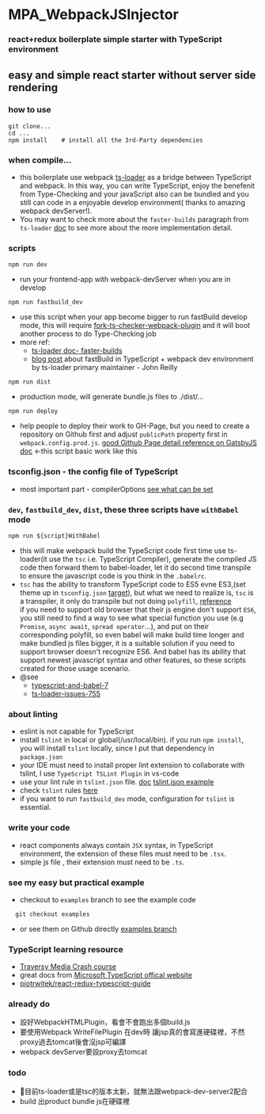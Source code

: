 # MPA_WebpackJSInjector

### react+redux boilerplate simple starter with TypeScript environment

## easy and simple react starter without server side rendering

### how to use
```
git clone...  
cd ...  
npm install    # install all the 3rd-Party dependencies
```

### when compile...
  - this boilerplate use webpack [ts-loader](https://github.com/TypeStrong/ts-loader) as a bridge between TypeScript and webpack. In this way, you can write TypeScript, enjoy the benefenit from Type-Checking and your javaScript also can be bundled and you still can code in a enjoyable develop environment( thanks to amazing webpack devServer!).
  - You may want to check more about the `faster-builds` paragraph from `ts-loader` [doc](https://github.com/TypeStrong/ts-loader#faster-builds) to see more about the more implementation detail.

### scripts
```
npm run dev
```
  - run your frontend-app with webpack-devServer when you are in develop


```
npm run fastbuild_dev
```
 - use this script when your app become bigger to run fastBuild develop mode, this will require [fork-ts-checker-webpack-plugin](https://github.com/Realytics/fork-ts-checker-webpack-plugin) and it will  boot another process to do Type-Checking job
 - more ref:
   - [ts-loader doc- faster-builds](https://github.com/TypeStrong/ts-loader#faster-builds)
   - [blog post](https://medium.com/webpack/typescript-webpack-super-pursuit-mode-83cc568dea79) about fastBuild in TypeScript + webpack dev environment by ts-loader primary maintainer - John Reilly

 
```
npm run dist
```
  - production mode, will generate bundle.js files to ./dist/...


```
npm run deploy 
```
  - help people to deploy their work to GH-Page, but you need to create a repository on Github first and  adjust `publicPath` property first in `webpack.config.prod.js`. [good Github Page detail reference on GatsbyJS doc](https://www.gatsbyjs.org/docs/how-gatsby-works-with-github-pages/) <-this script basic work like this 


### tsconfig.json - the config file of TypeScript
- most important part - compilerOptions
[see what can be set](https://www.typescriptlang.org/docs/handbook/compiler-options.html)


###  `dev`, `fastbuild_dev`, `dist`, these three scripts have `withBabel` mode
```
npm run ${script}WithBabel
```
  - this will make webpack build the TypeScript code first time use ts-loader(it use the `tsc` i.e. TypeScript Compiler), generate the compiled JS code then forward them to babel-loader, let it do second time transpile to ensure the javascript code is you think in the `.babelrc`.
  - `tsc` has the ability to transform TypeScript code to ES5 evne ES3,(set theme up in `tsconfig.json` [target](https://www.typescriptlang.org/docs/handbook/compiler-options.html)),
  but what we need to realize is, `tsc` is a transpiler, it only do transpile but not doing `polyfill`,
  [reference](https://github.com/frankwallis/plugin-typescript/issues/166#issuecomment-253413831)  
  if you need to support old browser that their js engine don't support `ES6`, you still need to find 
  a way to see what special function you use (e.g `Promise`, `async await`, `spread operator`...), and put on their corresponding polyfill, so even babel will make build time longer and make bundled js files bigger, it is a suitable solution if you need to support browser doesn't recognize ES6.
  And babel has its ability that support newest javascript syntax and other features, so these scripts created for those usage scenario.
  - @see 
    - [typescript-and-babel-7](https://blogs.msdn.microsoft.com/typescript/2018/08/27/typescript-and-babel-7/)
    - [ts-loader-issues-755](https://github.com/TypeStrong/ts-loader/issues/755)


### about linting
- eslint is not capable for TypeScript 
- install `tslint` in local or global(/usr/local/bin). if you run `npm install`, you will install `tslint` locally, since I put that dependency in `package.json`
- your IDE must need to install proper lint extension to collaborate with tslint, I use `TypeScript TSLint Plugin` in vs-code
- use your lint rule in `tslint.json` file. [doc](https://github.com/palantir/tslint)
[tslint.json example](https://palantir.github.io/tslint/usage/configuration/)
- check `tslint` rules [here](https://palantir.github.io/tslint/rules/)
- if you want to run `fastbuild_dev` mode, configuration for `tslint` is essential.


### write your code
-  react components always contain `JSX` syntax, in TypeScript environment, the extension of these files must need to be `.tsx`.
- simple js file , their extension must need to be `.ts`.

### see my easy but practical example
- checkout to `examples` branch to see the example code
``` shell
  git checkout examples
```
- or see them on Github directly
  [examples branch](https://github.com/akari0624/react-starter_withTypeScript/tree/examples)


### TypeScript learning resource
- [Traversy Media  Crash course](https://www.youtube.com/watch?v=rAy_3SIqT-E)
- great docs from [Microsoft TypeScript offical website](https://www.typescriptlang.org/index.html)
- [piotrwitek/react-redux-typescript-guide](https://github.com/piotrwitek/react-redux-typescript-guide/blob/master/README.md)



### already do
-  設好WebpackHTMLPlugin，看會不會跑出多個build.js
- 要使用Webpack  WriteFilePlugin 在dev時 讓jsp真的會寫進硬碟裡，不然proxy過去tomcat後會沒jsp可編譯
- webpack devServer要設proxy去tomcat

###  todo
- 目前ts-loader或是tsc的版本太新，就無法跟webpack-dev-server2配合
- build 出product bundle js在硬碟裡